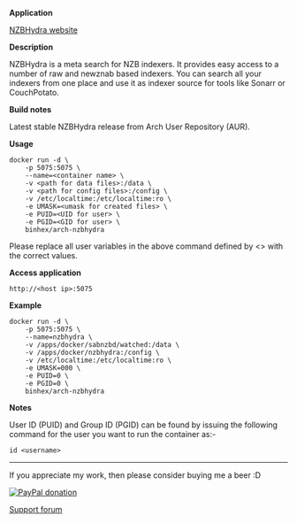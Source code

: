 **Application**

[NZBHydra website](https://github.com/theotherp/nzbhydra)

**Description**

NZBHydra is a meta search for NZB indexers. It provides easy access to a number of raw and newznab based indexers. You can search all your indexers from one place and use it as indexer source for tools like Sonarr or CouchPotato.

**Build notes**

Latest stable NZBHydra release from Arch User Repository (AUR).

**Usage**
```
docker run -d \
    -p 5075:5075 \
    --name=<container name> \
    -v <path for data files>:/data \
    -v <path for config files>:/config \
    -v /etc/localtime:/etc/localtime:ro \
    -e UMASK=<umask for created files> \
    -e PUID=<UID for user> \
    -e PGID=<GID for user> \
    binhex/arch-nzbhydra
```

Please replace all user variables in the above command defined by <> with the correct values.

**Access application**

`http://<host ip>:5075`

**Example**
```
docker run -d \
    -p 5075:5075 \
    --name=nzbhydra \
    -v /apps/docker/sabnzbd/watched:/data \
    -v /apps/docker/nzbhydra:/config \
    -v /etc/localtime:/etc/localtime:ro \
    -e UMASK=000 \
    -e PUID=0 \
    -e PGID=0 \
    binhex/arch-nzbhydra
```

**Notes**

User ID (PUID) and Group ID (PGID) can be found by issuing the following command for the user you want to run the container as:-

```
id <username>
```
___
If you appreciate my work, then please consider buying me a beer  :D

[![PayPal donation](https://www.paypal.com/en_US/i/btn/btn_donate_SM.gif)](https://www.paypal.com/cgi-bin/webscr?cmd=_s-xclick&hosted_button_id=MM5E27UX6AUU4)

[Support forum](https://forums.lime-technology.com/topic/62378-support-binhex-nzbhydra/)

